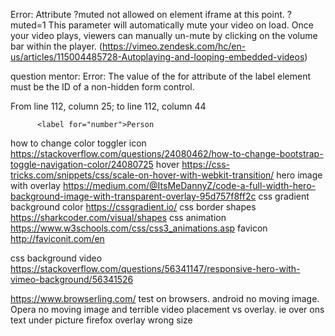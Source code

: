 Error: Attribute ?muted not allowed on element iframe at this point.
?muted=1 This parameter will automatically mute your video on load. Once your video plays, viewers can manually un-mute by clicking on the volume bar within the player.
(https://vimeo.zendesk.com/hc/en-us/articles/115004485728-Autoplaying-and-looping-embedded-videos)

question mentor: 
Error: The value of the for attribute of the label element must be the ID of a non-hidden form control.

From line 112, column 25; to line 112, column 44

          <label for="number">Person

how to change color toggler icon 
https://stackoverflow.com/questions/24080462/how-to-change-bootstrap-toggle-navigation-color/24080725
hover 
https://css-tricks.com/snippets/css/scale-on-hover-with-webkit-transition/
hero image with overlay
https://medium.com/@ItsMeDannyZ/code-a-full-width-hero-background-image-with-transparent-overlay-95d757f8ff2c
css gradient background color 
https://cssgradient.io/
css border shapes
https://sharkcoder.com/visual/shapes
css animation
https://www.w3schools.com/css/css3_animations.asp
favicon
http://faviconit.com/en

css background video
https://stackoverflow.com/questions/56341147/responsive-hero-with-vimeo-background/56341526

https://www.browserling.com/
test on browsers. android no moving image. Opera no moving image and terrible video placement vs overlay. 
ie over ons text under picture
firefox overlay wrong size


